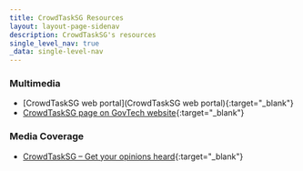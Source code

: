 ```yaml
---
title: CrowdTaskSG Resources
layout: layout-page-sidenav
description: CrowdTaskSG's resources
single_level_nav: true
_data: single-level-nav
---
```


### Multimedia

- [CrowdTaskSG web portal](CrowdTaskSG web portal){:target="_blank"}
- [CrowdTaskSG page on GovTech website](https://www.tech.gov.sg/products-and-services/crowdtasksg/){:target="_blank"}

### Media Coverage

- [CrowdTaskSG – Get your opinions heard](https://www.tech.gov.sg/media/technews/crowdtasksg-get-your-opinions-heard){:target="_blank"}
